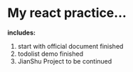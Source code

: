 # My react practice...

**includes:**

1. start with official document    finished
2. todolist demo   finished
3. JianShu Project   to be continued
